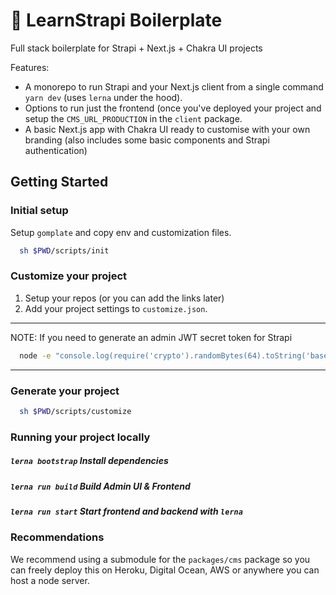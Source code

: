 # 🚀 LearnStrapi Boilerplate

Full stack boilerplate for Strapi + Next.js + Chakra UI projects

Features:

- A monorepo to run Strapi and your Next.js client from a single command `yarn dev` (uses `lerna` under the hood).
- Options to run just the frontend (once you've deployed your project and setup the `CMS_URL_PRODUCTION` in the `client` package.
- A basic Next.js app with Chakra UI ready to customise with your own branding (also includes some basic components and Strapi authentication)

## Getting Started

### Initial setup

Setup `gomplate` and copy env and customization files.

```bash
  sh $PWD/scripts/init
```

### Customize your project

1. Setup your repos (or you can add the links later)
2. Add your project settings to `customize.json`. 

---

NOTE: If you need to generate an admin JWT secret token for Strapi

```bash
  node -e "console.log(require('crypto').randomBytes(64).toString('base64'))" | pbcopy
```

---

### Generate your project 

```bash
  sh $PWD/scripts/customize
```

### Running your project locally

##### `lerna bootstrap` Install dependencies

##### `lerna run build` Build Admin UI & Frontend

##### `lerna run start` Start frontend and backend with `lerna`


### Recommendations

We recommend using a submodule for the `packages/cms` package so you can freely deploy this on Heroku, Digital Ocean, AWS or anywhere you can host a node server.
